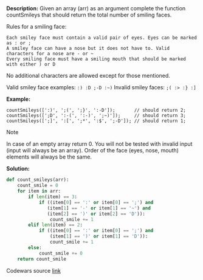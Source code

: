 ## 

**Description:**
Given an array (arr) as an argument complete the function countSmileys that should return the total number of smiling faces.

Rules for a smiling face:

    Each smiley face must contain a valid pair of eyes. Eyes can be marked as : or ;
    A smiley face can have a nose but it does not have to. Valid characters for a nose are - or ~
    Every smiling face must have a smiling mouth that should be marked with either ) or D

No additional characters are allowed except for those mentioned.

Valid smiley face examples: `:) :D ;-D :~)`
Invalid smiley faces: `;( :> :} :]`

**Example:**

```
countSmileys([':)', ';(', ';}', ':-D']);       // should return 2;
countSmileys([';D', ':-(', ':-)', ';~)']);     // should return 3;
countSmileys([';]', ':[', ';*', ':$', ';-D']); // should return 1;
```
Note

In case of an empty array return 0. You will not be tested with invalid input (input will always be an array). Order of the face (eyes, nose, mouth) elements will always be the same.

**Solution:**

```python
def count_smileys(arr):
    count_smile = 0
    for item in arr:
        if len(item) == 3:
            if ((item[0] == ':' or item[0] == ';') and
               (item[1] == '-' or item[1] == '~') and
               (item[2] == ')' or item[2] == 'D')):
                count_smile += 1
        elif len(item) == 2:
            if ((item[0] == ':' or item[0] == ';') and 
                (item[1] == ')' or item[1] == 'D')):
                count_smile += 1
        else:
            count_smile += 0
    return count_smile
```

Codewars source [link](https://www.codewars.com/kata/583203e6eb35d7980400002a/train/python)